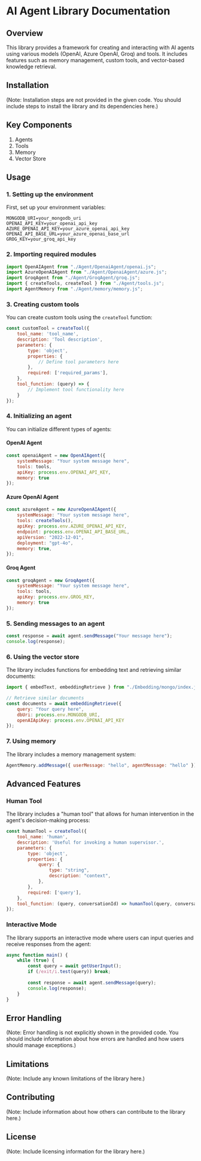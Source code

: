 # AI Agent Library Documentation

## Overview

This library provides a framework for creating and interacting with AI agents using various models (OpenAI, Azure OpenAI, Groq) and tools. It includes features such as memory management, custom tools, and vector-based knowledge retrieval.

## Installation

(Note: Installation steps are not provided in the given code. You should include steps to install the library and its dependencies here.)

## Key Components

1. Agents
2. Tools
3. Memory
4. Vector Store

## Usage

### 1. Setting up the environment

First, set up your environment variables:

```
MONGODB_URI=your_mongodb_uri
OPENAI_API_KEY=your_openai_api_key
AZURE_OPENAI_API_KEY=your_azure_openai_api_key
OPENAI_API_BASE_URL=your_azure_openai_base_url
GROG_KEY=your_groq_api_key
```

### 2. Importing required modules

```javascript
import OpenAIAgent from "./Agent/OpenaiAgent/openai.js";
import AzureOpenAIAgent from "./Agent/OpenaiAgent/azure.js";
import GroqAgent from "./Agent/GroqAgent/groq.js";
import { createTools, createTool } from "./Agent/tools.js";
import AgentMemory from "./Agent/memory/memory.js";
```

### 3. Creating custom tools

You can create custom tools using the `createTool` function:

```javascript
const customTool = createTool({
    tool_name: 'tool_name',
    description: 'Tool description',
    parameters: {
        type: 'object',
        properties: {
            // Define tool parameters here
        },
        required: ['required_params'],
    },
    tool_function: (query) => {
        // Implement tool functionality here
    }
});
```

### 4. Initializing an agent

You can initialize different types of agents:

#### OpenAI Agent

```javascript
const openaiAgent = new OpenAIAgent({
    systemMessage: "Your system message here",
    tools: tools,
    apiKey: process.env.OPENAI_API_KEY,
    memory: true
});
```

#### Azure OpenAI Agent

```javascript
const azureAgent = new AzureOpenAIAgent({
    systemMessage: "Your system message here",
    tools: createTools(),
    apiKey: process.env.AZURE_OPENAI_API_KEY,
    endpoint: process.env.OPENAI_API_BASE_URL,
    apiVersion: "2022-12-01",
    deployment: "gpt-4o",
    memory: true,
});
```

#### Groq Agent

```javascript
const groqAgent = new GroqAgent({
    systemMessage: "Your system message here",
    tools: tools,
    apiKey: process.env.GROG_KEY,
    memory: true
});
```

### 5. Sending messages to an agent

```javascript
const response = await agent.sendMessage("Your message here");
console.log(response);
```

### 6. Using the vector store

The library includes functions for embedding text and retrieving similar documents:

```javascript
import { embedText, embeddingRetrieve } from "./Embedding/mongo/index.js";

// Retrieve similar documents
const documents = await embeddingRetrieve({
    query: "Your query here",
    dbUri: process.env.MONGODB_URI,
    openAIApiKey: process.env.OPENAI_API_KEY
});
```

### 7. Using memory

The library includes a memory management system:

```javascript
AgentMemory.addMessage({ userMessage: "hello", agentMessage: "hello" });
```

## Advanced Features

### Human Tool

The library includes a "human tool" that allows for human intervention in the agent's decision-making process:

```javascript
const humanTool = createTool({
    tool_name: 'human',
    description: 'Useful for invoking a human supervisor.',
    parameters: {
        type: 'object',
        properties: {
            query: {
                type: "string",
                description: "context",
            },
        },
        required: ['query'],
    },
    tool_function: (query, conversationId) => humanTool(query, conversationId, sessions)
});
```

### Interactive Mode

The library supports an interactive mode where users can input queries and receive responses from the agent:

```javascript
async function main() {
    while (true) {
        const query = await getUserInput();
        if (/exit/i.test(query)) break;
        
        const response = await agent.sendMessage(query);
        console.log(response);
    }
}
```

## Error Handling

(Note: Error handling is not explicitly shown in the provided code. You should include information about how errors are handled and how users should manage exceptions.)

## Limitations

(Note: Include any known limitations of the library here.)

## Contributing

(Note: Include information about how others can contribute to the library here.)

## License

(Note: Include licensing information for the library here.)